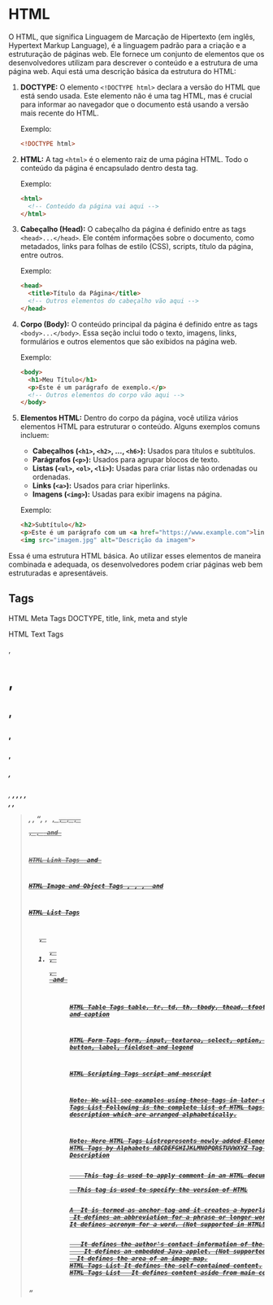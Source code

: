# HTML

O HTML, que significa Linguagem de Marcação de Hipertexto (em inglês, Hypertext Markup Language), é a linguagem padrão para a criação e a estruturação de páginas web. Ele fornece um conjunto de elementos que os desenvolvedores utilizam para descrever o conteúdo e a estrutura de uma página web. Aqui está uma descrição básica da estrutura do HTML:

1. **DOCTYPE:**
   O elemento `<!DOCTYPE html>` declara a versão do HTML que está sendo usada. Este elemento não é uma tag HTML, mas é crucial para informar ao navegador que o documento está usando a versão mais recente do HTML.

   Exemplo:
   ```html
   <!DOCTYPE html>
   ```

2. **HTML:**
   A tag `<html>` é o elemento raiz de uma página HTML. Todo o conteúdo da página é encapsulado dentro desta tag.

   Exemplo:
   ```html
   <html>
     <!-- Conteúdo da página vai aqui -->
   </html>
   ```

3. **Cabeçalho (Head):**
   O cabeçalho da página é definido entre as tags `<head>...</head>`. Ele contém informações sobre o documento, como metadados, links para folhas de estilo (CSS), scripts, título da página, entre outros.

   Exemplo:
   ```html
   <head>
     <title>Título da Página</title>
     <!-- Outros elementos do cabeçalho vão aqui -->
   </head>
   ```

4. **Corpo (Body):**
   O conteúdo principal da página é definido entre as tags `<body>...</body>`. Essa seção inclui todo o texto, imagens, links, formulários e outros elementos que são exibidos na página web.

   Exemplo:
   ```html
   <body>
     <h1>Meu Título</h1>
     <p>Este é um parágrafo de exemplo.</p>
     <!-- Outros elementos do corpo vão aqui -->
   </body>
   ```

5. **Elementos HTML:**
   Dentro do corpo da página, você utiliza vários elementos HTML para estruturar o conteúdo. Alguns exemplos comuns incluem:

   - **Cabeçalhos (`<h1>`, `<h2>`, ..., `<h6>`):** Usados para títulos e subtítulos.
   - **Parágrafos (`<p>`):** Usados para agrupar blocos de texto.
   - **Listas (`<ul>`, `<ol>`, `<li>`):** Usadas para criar listas não ordenadas ou ordenadas.
   - **Links (`<a>`):** Usados para criar hiperlinks.
   - **Imagens (`<img>`):** Usadas para exibir imagens na página.

   Exemplo:
   ```html
   <h2>Subtítulo</h2>
   <p>Este é um parágrafo com um <a href="https://www.example.com">link</a>.</p>
   <img src="imagem.jpg" alt="Descrição da imagem">
   ```

Essa é uma estrutura HTML básica. Ao utilizar esses elementos de maneira combinada e adequada, os desenvolvedores podem criar páginas web bem estruturadas e apresentáveis.

## Tags

HTML Meta Tags
DOCTYPE, title, link, meta and style

HTML Text Tags
<p>, <h1>, <h2>, <h3>, <h4>, <h5>, <h6>, <strong>, <em>, <abbr>, <acronym>, <address>, <bdo>, <blockquote>, <cite>, <q>, <code>, <ins>, <del>, <dfn>, <kbd>, <pre>, <samp>, <var> and <br>

HTML Link Tags
<a> and <base>

HTML Image and Object Tags
<img>, <area>, <map>, <param> and <object>

HTML List Tags
<ul>, <ol>, <li>, <dl>, <dt> and <dd>

HTML Table Tags
table, tr, td, th, tbody, thead, tfoot, col, colgroup and caption

HTML Form Tags
form, input, textarea, select, option, optgroup, button, label, fieldset and legend

HTML Scripting Tags
script and noscript

Note: We will see examples using these tags in later charters.
HTML Tags List
Following is the complete list of HTML tags with the description which are arranged alphabetically.

Note: Here HTML Tags Listrepresents newly added Elements in HTML5.
HTML Tags by Alphabets
ABCDEFGHIJKLMNOPQRSTUVWXYZ
Tag name	Description
<!-- -->	This tag is used to apply comment in an HTML document.
<!DOCTYPE>	This tag is used to specify the version of HTML
A
<a>	It is termed as anchor tag and it creates a hyperlink or link.
<abbr>	It defines an abbreviation for a phrase or longer word.
<acronym>	It defines acronym for a word. (Not supported in HTML5)
<address>	It defines the author's contact information of the HTML article
<applet>	It defines an embedded Java applet. (Not supported in HTML5)
<area>	It defines the area of an image map.
<article>HTML Tags List	It defines the self-contained content.
<aside>HTML Tags List	It defines content aside from main content. Mainly represented as sidebar.
<audio>HTML Tags List	It is used to embed sound content in HTML document.
B
<b>	It is used to make a text bold.
<base>	This tag defines the base URL for all relative URL within the document.
<basefont>	This tag is used to set default font, size and color for all elements of document. (Not supported in HTML5)
<bdi>HTML Tags List	This tag is used to provide isolation for that part of text which may be formatted in different directions from its surrounding text.
<bdo>	It is used to override the current text direction.
<big>	This tag is used to make font size one level larger than its surrounding content. (Not supported in HTML5)
<blockquote>	It is used to define a content which is taken from another source.
<body>	It is used to define the body section of an HTML document.
<br>	It is used to apply single line break.
<button>	It is used to represent a clickable button
C
<canvas>HTML Tags List	It is used to provide a graphics space within a web document.
<caption>	It is used to define a caption for a table.
<center>	It is used to align the content in center. (Not supported in HTML5)
<cite>	It is used to define the title of the work, book, website, etc.
<code>	It is used to display a part of programming code in an HTML document.
<col>	It defines a column within a table which represent common properties of columns and used with the <colgroup> element.
<colgroup>	It is used to define group of columns in a table.
D
<data>HTML Tags List	It is used to link the content with the machine-readable translation.
<datalist>HTML Tags List	It is used to provide a predefined list for input option.
<dd>	It is used to provide definition/description of a term in description list.
<del>	It defines a text which has been deleted from the document.
<details>HTML Tags List	It defines additional details which user can either view or hide.
<dfn>	It is used to indicate a term which is defined within a sentence/phrase.
<dialog>HTML Tags List	It defines a dialog box or other interactive components.
<dir>	It is used as container for directory list of files. (Not supported in HTML5)
<div>	It defines a division or section within HTML document.
<dl>	It is sued to define a description list.
<dt>	It is used to define a term in description list.
E
<em>	It is used to emphasis the content applied within this element.
<embed>HTML Tags List	It is used as embedded container for external file/application/media, etc.
F
<fieldset>	It is used to group related elements/labels within a web form.
<figcaption>HTML Tags List	It is used to add a caption or explanation for the <figure> element.
<figure>HTML Tags List	It is used to define the self-contained content, and s mostly refer as single unit.
<font>	It defines the font, size, color, and face for the content. (Not supported in HTML5)
<footer>HTML Tags List	It defines the footer section of a webpage.
<form>	It is used to define an HTML form.
<frame>	It defines a particular area of webpage which can contain another HTML file. (Not supported in HTML5)
<frameset>	It defines group of Frames. (Not supported in HTML5)
H
<h1> to <h6>	It defines headings for an HTML document from level 1 to level 6.
<head>	It defines the head section of an HTML document.
<header>HTML Tags List	It defines the header of a section or webpage.
<hr>	It is used to apply thematic break between paragraph-level elements.
<html>	It represents root of an HTML document.
I
<i>	It is used to represent a text in some different voice.
<iframe>	It defines an inline frame which can embed other content.
<img>	It is used to insert an image within an HTML document.
<input>	It defines an input field within an HTML form.
<ins>	It represent text that has been inserted within an HTML document.
<isindex>	It is used to display search string for current document. (Not supported in HTML5)
K
<kbd>	It is used to define keyboard input.
L
<label>	It defines a text label for the input field of form.
<legend>	It defines a caption for content of <fieldset>
<li>	It is used to represent items in list.
<link>	It represents a relationship between current document and an external resource.
M
<main>HTML Tags List	It represents the main content of an HTML document.
<map>	It defines an image map with active areas.
<mark>HTML Tags List	It represents a highlighted text.
<marquee>	It is used to insert the scrolling text or an image either horizontally or vertically. (Not supported in HTML5)
<menu>	It is used for creating a menu list of commands.
<meta>	It defines metadata of an HTML document.
<meter>HTML Tags List	It defines scalar measurement with known range or fractional value.
N
<nav>HTML Tags List	It represents section of page to represent navigation links.
<noframes>	It provides alternate content to represent in browser which does not support the <frame> elements. (Not supported in HTML5)
<noscript>	It provides an alternative content if a script type is not supported in browser.
O
<object>	It is used to embed an object in HTML file.
<ol>	It defines an ordered list of items.
<optgroup>	It is used to group the options of a drop-down list.
<option>	It is used to define options or items in a drop-down list.
<output>HTML Tags List	It is used as container element which can show result of a calculation.
P
<p>	It represents a paragraph in an HTML document.
<param>	It defines parameter for an <object> element
<picture>HTML Tags List	It defines more than one source element and one image element.
<pre>	It defines preformatted text in an HTML document.
<progress>HTML Tags List	It defines the progress of a task within HTML document.
Q
<q>	It defines short inline quotation.
R
<rp>HTML Tags List	It defines an alternative content if browser does not supports ruby annotations.
<rt>	It defines explanations and pronunciations in ruby annotations.
<ruby>	It is used to represent ruby annotations.
S
<s>	It render text which is no longer correct or relevant.
<samp>	It is used to represent sample output of a computer program.
<script>	It is used to declare the JavaScript within HTML document.
<section>HTML Tags List	It defines a generic section for a document.
<select>	It represents a control which provides a menu of options.
<small>	It is used to make text font one size smaller than document?s base font size.
<source>>HTML Tags List	It defines multiple media recourses for different media element such as <picture>, <video>, and <audio> element.
<span>	It is used for styling and grouping inline.
<strike>	It is used to render strike through the text. (Not supported in HTML5)
<strong>	It is used to define important text.
<style>	It is used to contain style information for an HTML document.
<sub>	It defines a text which displays as a subscript text.
<summary>HTML Tags List	It defines summary which can be used with <details> tag.
<sup>	It defines a text which represent as superscript text.
<svg>	It is used as container of SVG (Scalable Vector Graphics).
T
<table>	It is used to present data in tabular form or to create a table within HTML document.
<tbody>	It represents the body content of an HTML table and used along with <thead> and <tfoot>.
<td>	It is used to define cells of an HTML table which contains table data
<template>	It is used to contain the client side content which will not display at time of page load and may render later using JavaScript.
<textarea>	It is used to define multiple line input, such as comment, feedback, and review, etc.
<tfoot>	It defines the footer content of an HTML table.
<th>	It defines the head cell of an HTML table.
<thead>	It defines the header of an HTML table. It is used along with <tbody> and <tfoot> tags.
<time>HTML Tags List	It is used to define data/time within an HTML document.
<title>	It defines the title or name of an HTML document.
<tr>	It defines the row cells in an HTML table
<track>	It is used to define text tracks for <audio> and <video> elements.
<tt>	It is used to define teletype text. (Not supported in HTML5)
U
<u>	It is used to render enclosed text with an underline.
<ul>	It defines unordered list of items.
V
<var>	It defines variable name used in mathematical or programming context.
<video>HTML Tags List	It is used to embed a video content with an HTML document
W
<wbr>HTML Tags List	It defines a position within text where break line is possible.
